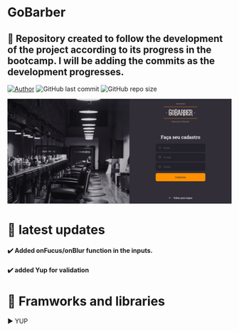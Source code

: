# GoBarber

## :rocket: Repository created to follow the development of the project according to its progress in the bootcamp. I will be adding the commits as the development progresses.






[![Author](https://img.shields.io/badge/author-AntonioSilvaAzevedo-blue?style=plastic)](https://github.com/AntonioSilvaAzevedo)
![GitHub last commit](https://img.shields.io/github/last-commit/AntonioSilvaAzevedo/GoBarber---Front?style=plastic)
![GitHub repo size](https://img.shields.io/github/repo-size/AntonioSilvaAzevedo/GoBarber---Front?style=plastic)


![](.github/gobabr.png)


# :eyes: latest updates

#### :heavy_check_mark: Added onFucus/onBlur function in the inputs.
#### :heavy_check_mark: added Yup for validation


# :blue_book: Framworks and libraries

:arrow_forward: YUP



